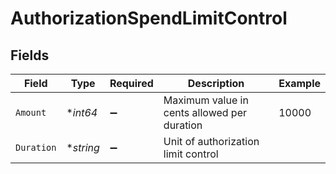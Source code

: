 # AuthorizationSpendLimitControl


## Fields

| Field                                       | Type                                        | Required                                    | Description                                 | Example                                     |
| ------------------------------------------- | ------------------------------------------- | ------------------------------------------- | ------------------------------------------- | ------------------------------------------- |
| `Amount`                                    | **int64*                                    | :heavy_minus_sign:                          | Maximum value in cents allowed per duration | 10000                                       |
| `Duration`                                  | **string*                                   | :heavy_minus_sign:                          | Unit of authorization limit control         |                                             |
